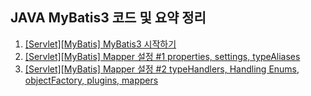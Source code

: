 ## JAVA MyBatis3 코드 및 요약 정리


1.  [\[Servlet\]\[MyBatis\] MyBatis3 시작하기](https://yonghwankim-dev.tistory.com/239)
2.  [\[Servlet\]\[MyBatis\] Mapper 설정 #1 properties, settings, typeAliases](https://yonghwankim-dev.tistory.com/248)
3.  [\[Servlet\]\[MyBatis\] Mapper 설정 #2 typeHandlers, Handling Enums, objectFactory, plugins, mappers](https://yonghwankim-dev.tistory.com/249)
